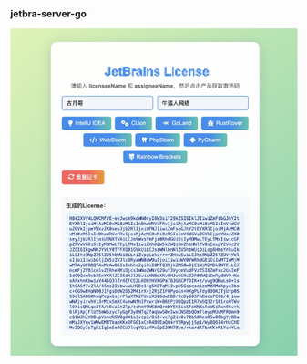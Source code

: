### jetbra-server-go

![image](https://github.com/smallsun107/jetbra-server-go/blob/main/doc/readme.jpg)
